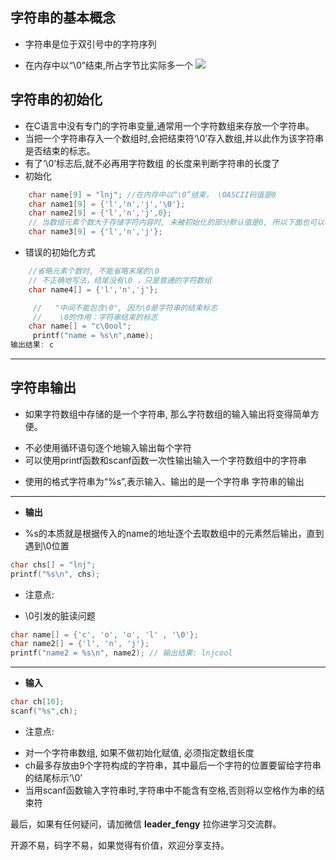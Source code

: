## 字符串的基本概念

- 字符串是位于双引号中的字符序列

+ 在内存中以“\0”结束,所占字节比实际多一个
  ![](https://img-blog.csdnimg.cn/img_convert/e0f0831ff1b110569a7e34440ab62e9e.png)

## 字符串的初始化

- 在C语言中没有专门的字符串变量,通常用一个字符数组来存放一个字符串。
- 当把一个字符串存入一个数组时,会把结束符‘\0’存入数组,并以此作为该字符串是否结束的标志。
- 有了‘\0’标志后,就不必再用字符数组 的长度来判断字符串的长度了
- 初始化

```c
    char name[9] = "lnj"; //在内存中以“\0”结束， \0ASCII码值是0
    char name1[9] = {'l','n','j','\0'};
    char name2[9] = {'l','n','j',0};
    // 当数组元素个数大于存储字符内容时, 未被初始化的部分默认值是0, 所以下面也可以看做是一个字符串
    char name3[9] = {'l','n','j'};
```

- 错误的初始化方式

```c
    //省略元素个数时, 不能省略末尾的\0
    // 不正确地写法，结尾没有\0 ，只是普通的字符数组
    char name4[] = {'l','n','j'};

     //   "中间不能包含\0", 因为\0是字符串的结束标志
     //    \0的作用：字符串结束的标志
    char name[] = "c\0ool";
     printf("name = %s\n",name);
输出结果: c
```

---

## 字符串输出

- 如果字符数组中存储的是一个字符串, 那么字符数组的输入输出将变得简单方便。

+ 不必使用循环语句逐个地输入输出每个字符
+ 可以使用printf函数和scanf函数一次性输出输入一个字符数组中的字符串

- 使用的格式字符串为“%s”,表示输入、输出的是一个字符串 字符串的输出

---

- **输出**

+ %s的本质就是根据传入的name的地址逐个去取数组中的元素然后输出，直到遇到\0位置

```c
char chs[] = "lnj";
printf("%s\n", chs);
```

- 注意点:

+ \0引发的脏读问题

```c
char name[] = {'c', 'o', 'o', 'l' , '\0'};
char name2[] = {'l', 'n', 'j'};
printf("name2 = %s\n", name2); // 输出结果: lnjcool
```

---

- **输入**

```c
char ch[10];
scanf("%s",ch);
```

- 注意点: 

+ 对一个字符串数组, 如果不做初始化赋值, 必须指定数组长度
+ ch最多存放由9个字符构成的字符串，其中最后一个字符的位置要留给字符串的结尾标示‘\0’
+ 当用scanf函数输入字符串时,字符串中不能含有空格,否则将以空格作为串的结束符

最后，如果有任何疑问，请加微信 **leader_fengy** 拉你进学习交流群。

开源不易，码字不易，如果觉得有价值，欢迎分享支持。
